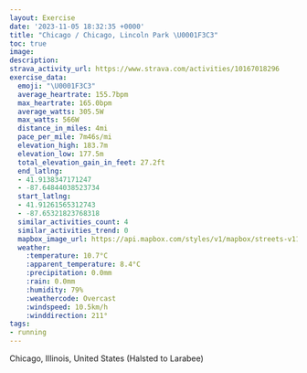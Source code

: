 ```yaml
---
layout: Exercise
date: '2023-11-05 18:32:35 +0000'
title: "Chicago / Chicago, Lincoln Park \U0001F3C3"
toc: true
image:
description:
strava_activity_url: https://www.strava.com/activities/10167018296
exercise_data:
  emoji: "\U0001F3C3"
  average_heartrate: 155.7bpm
  max_heartrate: 165.0bpm
  average_watts: 305.5W
  max_watts: 566W
  distance_in_miles: 4mi
  pace_per_mile: 7m46s/mi
  elevation_high: 183.7m
  elevation_low: 177.5m
  total_elevation_gain_in_feet: 27.2ft
  end_latlng:
  - 41.9138347171247
  - -87.64844038523734
  start_latlng:
  - 41.91261565312743
  - -87.65321823768318
  similar_activities_count: 4
  similar_activities_trend: 0
  mapbox_image_url: https://api.mapbox.com/styles/v1/mapbox/streets-v11/static/path-5+787af2-1.0(qiy~Fpm~uOC_F%40%7BAR%7BCByBEeQGcHKcBIWGKQEwA%3FICCMPgI%40kIAg%40Ga%40AeAOaEM_P%40mBMkGJu%40%40kAG_AEWK%5B%5Bi%40_%40kAI%5BIw%40E_A%40aADu%40A%7DAJ%7B%40%40%5DGeBBeBAg%40IeAI%5BeAeF%3FVAHEFuA~%40_ChAsBx%40_%40T_%40H%7B%40X%5BNiD%7C%40cF%60Am%40JeAHsBZyBb%40c%40LoE%60A_AL%7DBh%40_CTa%40%3F%5DEe%40I_%40Q_CcBQE%5BFIFEVDh%40OrA%40z%40Fh%40Pz%40FnARpA%3Fj%40P~CBz%40Av%40N%7CA%3FXS%60AAj%40JrAD%7CAXtAXS~%40WhC_%40dBC%5EIl%40%5BP%3Ff%40DHFBD%3F%7C%40HNP%40LAh%40Ej%40KxCI%5E%40RFZTn%40%5Ch%40%5ERBdCAVDDHFfC%40LD%40FA%40F%3FnCHlL%3FfDDtAEPIPARRhHG%60EHbEIxB%40%60AFn%40JJJ%3FrBWvABjBGPFJ%3F%7CAQhBGlKQnDAr%40B%5CFLPBJB%7C%40),pin-s-s+e5b22e(-87.65161,41.91401),pin-s-f+89ae00(-87.64657,41.91385)/auto/800x800?access_token=pk.eyJ1Ijoiam9zaGJlY2ttYW4iLCJhIjoiY205eWR2aDd1MWZ6djJrbXc4a3M0bWZleiJ9.XiG9OWkNcZk2QzjJbxLB4A
  weather:
    :temperature: 10.7°C
    :apparent_temperature: 8.4°C
    :precipitation: 0.0mm
    :rain: 0.0mm
    :humidity: 79%
    :weathercode: Overcast
    :windspeed: 10.5km/h
    :winddirection: 211°
tags:
- running
---
```

Chicago, Illinois, United States (Halsted to Larabee)
